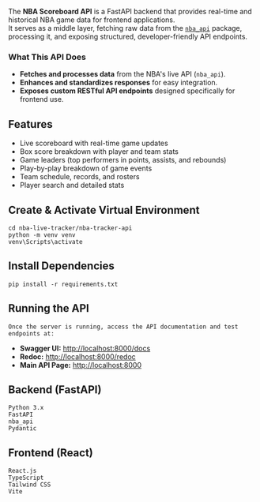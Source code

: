 The **NBA Scoreboard API** is a FastAPI backend that provides real-time and historical NBA game data for frontend applications.  
It serves as a middle layer, fetching raw data from the [`nba_api`](https://github.com/swar/nba_api) package,
processing it, and exposing structured, developer-friendly API endpoints.

### **What This API Does**

- **Fetches and processes data** from the NBA's live API (`nba_api`).
- **Enhances and standardizes responses** for easy integration.
- **Exposes custom RESTful API endpoints** designed specifically for frontend use.

## Features

- Live scoreboard with real-time game updates
- Box score breakdown with player and team stats
- Game leaders (top performers in points, assists, and rebounds)
- Play-by-play breakdown of game events
- Team schedule, records, and rosters
- Player search and detailed stats

## Create & Activate Virtual Environment

    cd nba-live-tracker/nba-tracker-api
    python -m venv venv
    venv\Scripts\activate

## Install Dependencies

    pip install -r requirements.txt

## Running the API

    Once the server is running, access the API documentation and test endpoints at:

- **Swagger UI:** [http://localhost:8000/docs](http://localhost:8000/docs)
- **Redoc:** [http://localhost:8000/redoc](http://localhost:8000/redoc)
- **Main API Page:** [http://localhost:8000](http://localhost:8000)

## Backend (FastAPI)

    Python 3.x
    FastAPI
    nba_api
    Pydantic

## Frontend (React)

    React.js
    TypeScript
    Tailwind CSS
    Vite
